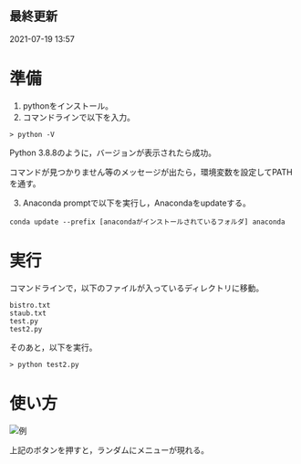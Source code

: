 ## 最終更新
2021-07-19 13:57

# 準備

1. pythonをインストール。
2. コマンドラインで以下を入力。
```
> python -V  
```
Python 3.8.8のように，バージョンが表示されたら成功。

コマンドが見つかりません等のメッセージが出たら，環境変数を設定してPATHを通す。

3. Anaconda promptで以下を実行し，Anacondaをupdateする。
```
conda update --prefix [anacondaがインストールされているフォルダ] anaconda
```


# 実行
コマンドラインで，以下のファイルが入っているディレクトリに移動。
```
bistro.txt
staub.txt
test.py
test2.py
```
そのあと，以下を実行。
```
> python test2.py
```

# 使い方
![例](https://user-images.githubusercontent.com/35482155/126108072-faae0ffc-200e-4c32-b1e0-5abed0d18dc7.jpg)

上記のボタンを押すと，ランダムにメニューが現れる。

